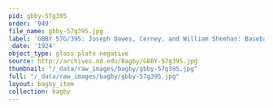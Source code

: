 ```yaml
---
pid: gbby-57g395
order: '949'
file_name: gbby-57g395.jpg
label: 'GBBY 57G/395: Joseph Dawes, Cerney, and William Sheehan: Baseball - 1924'
_date: '1924'
object_type: glass plate negative
source: http://archives.nd.edu/Bagby/GBBY-57g395.jpg
thumbnail: "/_data/raw_images/bagby/gbby-57g395.jpg"
full: "/_data/raw_images/bagby/gbby-57g395.jpg"
layout: bagby_item
collection: bagby
---
```

